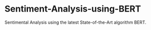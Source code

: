 # Sentiment-Analysis-using-BERT
Sentimental Analysis using the latest State-of-the-Art algorithm BERT.
